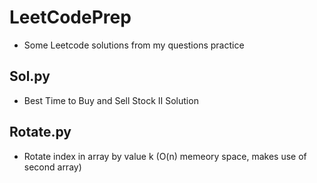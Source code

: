 # LeetCodePrep
- Some Leetcode solutions from my questions practice 
## Sol.py 
- Best Time to Buy and Sell Stock II Solution
## Rotate.py
- Rotate index in array by value k (O(n) memeory space, makes use of second array) 
